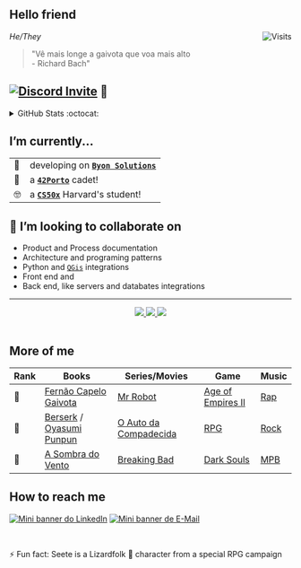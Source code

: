 ## Hello friend

<a href="https://visitor-badge.laobi.icu/badge?page_id=see7e.visitor-badge&title=Visits"><img src="https://visitor-badge.laobi.icu/badge?page_id=see7e.visitor-badge&title=Visits" align="right" alt="Visits"></a> 

*He/They*

> "Vê mais longe a gaivota que voa mais alto</br>
    - Richard Bach"</br>

## [![Discord Invite](https://dcbadge.vercel.app/api/server/tEVUKXgbUw)](https://discord.gg/tEVUKXgbUw) 🤖

<details> <summary>GitHub Stats :octocat: </summary>

<div align="center">
    
[![Top Langs](https://github-readme-stats-see7e.vercel.app/api/top-langs/?username=see7e&count_private=true&layout=compact&theme=radical)](https://github.com/anuraghazra/github-readme-stats)
[![See7es's GitHub stats](https://github-readme-stats-see7e.vercel.app/api?username=see7e&count_private=true&show_icons=true&theme=radical)](https://github.com/anuraghazra/github-readme-stats)
</div>

</details>


## I’m currently...

<div align="center">

|||
|-|-|
|🔭| developing on [__`Byon Solutions`__](https://www.byonsolutions.com/)|
|👾| a [__`42Porto`__](https://www.42porto.com/) cadet!|
|🤓| a [__`CS50x`__](https://learning.edx.org/course/course-v1:HarvardX+CS50+X/home) Harvard's student!|

</div>

## 🤝 I’m looking to collaborate on
- Product and Process documentation
- Architecture and programing patterns
- Python and [`QGis`](https://github.com/qgis/QGIS) integrations
- Front end and
- Back end, like servers and databates integrations

---

<div align="center">
<a href="https://github.com/see7e/studies">
      <img src="https://github-readme-stats-see7e.vercel.app/api/pin/?username=see7e&repo=studies&theme=radical" />
</a>

<a href="https://github.com/see7e/42_Walkthrugh">
    <img src="https://github-readme-stats-see7e.vercel.app/api/pin/?username=see7e&repo=42_Walkthrugh&theme=radical" />
</a>
    
<a href="https://github.com/see7e/cs50x">
    <img src="https://github-readme-stats-see7e.vercel.app/api/pin/?username=see7e&repo=cs50x&theme=radical" />
</a>

</div>

</br>

## More of me

<div align="center">

| Rank | Books                                                                                                                     | Series/Movies                                                  | Game                                                             | Music                                                            |
| ---- | ------------------------------------------------------------------------------------------------------------------------- | -------------------------------------------------------------- | ---------------------------------------------------------------- | ---------------------------------------------------------------- |
| 🥇   | [Fernão Capelo Gaivota](https://pt.wikipedia.org/wiki/Fern%C3%A3o_Capelo_Gaivota)                                         | [Mr Robot](https://www.imdb.com/title/tt4158110/)              | [Age of Empires II](https://www.ageofempires.com/games/aoeiide/) | [Rap](https://open.spotify.com/playlist/1JRfaHt2BJRudsIX4KgWXY)  |
| 🥈   | [Berserk](https://en.wikipedia.org/wiki/Berserk_(manga)) / [Oyasumi Punpun](https://en.wikipedia.org/wiki/Oyasumi_Punpun) | [O Auto da Compadecida](https://www.imdb.com/title/tt0271383/) | [RPG](https://en.wikipedia.org/wiki/Role-playing_game)           | [Rock](https://open.spotify.com/playlist/37i9dQZF1EQpj7X7UK8OOF) |
| 🥉   | [A Sombra do Vento](https://en.wikipedia.org/wiki/The_Shadow_of_the_Wind)                                                 | [Breaking Bad](https://www.imdb.com/title/tt0903747/)          | [Dark Souls](https://en.wikipedia.org/wiki/Dark_Souls)           | [MPB](https://open.spotify.com/playlist/3Jnc8tKbg6B7nZy0K5lCem)  |

</div>

## How to reach me
[![Mini banner do LinkedIn](https://i.imgur.com/lJkkGYz.png)](https://www.linkedin.com/in/gabryelnobrega/) [![Mini banner de E-Mail](https://i.imgur.com/fgrXbFF.png)](mailto:gabryelster@gmail.com)

</br>

⚡ Fun fact: Seete is a Lizardfolk 🐊 character from a special RPG campaign


<!--
**see7e/see7e** is a ✨ _special_ ✨ repository because its `README.md` (this file) appears on your GitHub profile.

Here are some ideas to get you started:

- 🔭 I’m currently working on ...
- 🌱 I’m currently learning ...
- 👯 I’m looking to collaborate on ...
- 🤔 I’m looking for help with ...
- 💬 Ask me about ...
- 📫 How to reach me: ...
- 😄 Pronouns: ...
- ⚡ Fun fact: ...
-->
